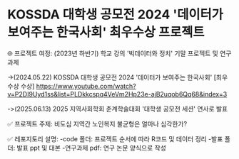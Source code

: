 # KOSSDA 대학생 공모전 2024 '데이터가 보여주는 한국사회' 최우수상 프로젝트

🌐 프로젝트 여정: 
   (2023년 하반기) 학교 강의 '빅데이터와 정치' 기말 프로젝트 및 연구 과제
   
 ->(2024.05.22) KOSSDA 대학생 공모전 2024 '데이터가 보여주는 한국사회' [최우수상 수상]
 https://www.youtube.com/watch?v=P2DI9Uyd1ss&list=PLDkkcspq4VeVm2Hp23e-ajB2uqob6Qq68&index=3
 
 ->(2025.06.13) 2025 지역사회학회 춘계학술대회 '대학생 공모전 세션' 연사로 발표

✅ 프로젝트 주제: 비도심 지역간 노인복지 불균형은 얼마나 심각한가?

✅ 레포지토리 설명:
 -code 폴더: 프로젝트 순서에 따라 R코드 및 데이터 정리
 -발표 폴더: 발표 ppt 및 대본
 -연구과제 pdf: 연구 논문 양식으로 작성
  

